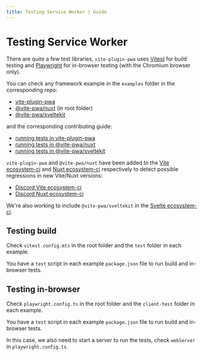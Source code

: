 ```yaml
---
title: Testing Service Worker | Guide
---
```


# Testing Service Worker

There are quite a few test libraries, `vite-plugin-pwa` uses [Vitest](https://vitest.dev/) for build testing and [Playwright](https://playwright.dev/) for in-browser testing (with the Chromium browser only).

You can check any framework example in the `examples` folder in the corresponding repo:
- [vite-plugin-pwa](https://github.com/vite-pwa/vite-plugin-pwa/tree/main/examples)
- [@vite-pwa/nuxt](https://github.com/vite-pwa/nuxt) (in root folder)
- [@vite-pwa/sveltekit](https://github.com/vite-pwa/sveltekit/tree/main/examples)

and the corresponding contributing guide:
- [running tests in vite-plugin-pwa](https://github.com/vite-pwa/vite-plugin-pwa/blob/main/CONTRIBUTING.md#running-tests)
- [running tests in @vite-pwa/nuxt](https://github.com/vite-pwa/nuxt/blob/main/CONTRIBUTING.md#running-tests)
- [running tests in @vite-pwa/sveltekit](https://github.com/vite-pwa/sveltekit/blob/main/CONTRIBUTING.md#running-tests)

`vite-plugin-pwa` and `@vite-pwa/nuxt` have been added to the [Vite ecosystem-ci](https://github.com/vitejs/vite-ecosystem-ci) and [Nuxt ecosystem-ci](https://github.com/nuxt/ecosystem-ci) respectively to detect possible regressions in new Vite/Nuxt versions:
- [Discord Vite ecosystem-ci](https://discord.com/channels/804011606160703521/928398470086291456)
- [Discord Nuxt ecosystem-ci](https://discord.com/channels/473401852243869706/1098558476483055656)

We're also working to include `@vite-pwa/sveltekit` in the [Svelte ecosystem-ci](https://github.com/sveltejs/svelte-ecosystem-ci).

## Testing build

Check `vitest.config.mts` in the root folder and the `test` folder in each example.

You have a `test` script in each example `package.json` file to run build and in-browser tests.

## Testing in-browser

Check `playwright.config.ts` in the root folder and the `client-test` folder in each example.

You have a `test` script in each example `package.json` file to run build and in-browser tests.

In this case, we also need to start a server to run the tests, check `webServer` in `playwright.config.ts`.
